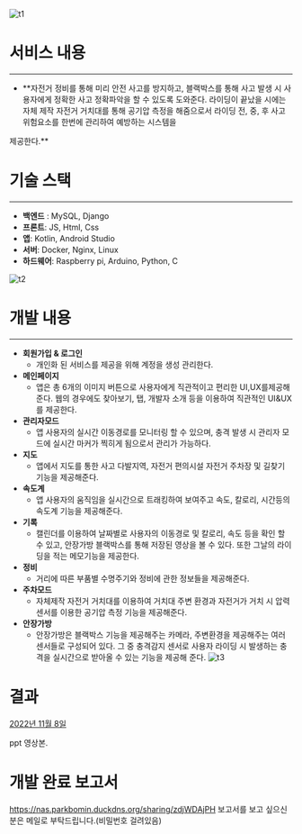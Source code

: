![t1](https://github.com/KangminNa/CBC_MAIN2-main/assets/139530542/0f9e2974-ccd9-4f0d-bdb1-bc066a02e89f)

# 서비스 내용

---

- **자전거 정비를 통해 미리 안전 사고를 방지하고, 블랙박스를 통해 사고 발생 시 사용자에게 정확한 사고 정확파악을 할 수 있도록 도와준다. 라이딩이 끝났을 시에는 자체 제작 자전거 거치대를 통해 공기압 측정을 해줌으로서 라이딩 전, 중, 후 사고 위험요소를 한번에 관리하여 예방하는 시스템을

제공한다.**

# 기술 스택

---

- **백엔드** : MySQL, Django
- **프론트**: JS, Html, Css
- **앱**: Kotlin, Android Studio
- **서버**: Docker, Nginx, Linux
- **하드웨어**: Raspberry pi, Arduino, Python, C


![t2](https://github.com/KangminNa/CBC_MAIN2-main/assets/139530542/7f2c484a-d6a8-4983-b9d1-74fc54734620)


# 개발 내용

---

- **회원가입 & 로그인**
    - 개인화 된 서비스를 제공을 위해 계정을 생성 관리한다.
- **메인페이지**
    - 앱은 총 6개의 이미지 버튼으로 사용자에게 직관적이고 편리한 UI,UX를제공해준다. 웹의 경우에도 찾아보기, 탭, 개발자 소개 등을 이용하여 직관적인 UI&UX를 제공한다.
- **관리자모드**
    - 앱 사용자의 실시간 이동경로를 모니터링 할 수 있으며, 충격 발생 시 관리자 모드에 실시간 마커가 찍히게 됨으로서 관리가 가능하다.
- **지도**
    - 앱에서 지도를 통한 사고 다발지역, 자전거 편의시설 자전거 주차장 및 길찾기 기능을 제공해준다.
- **속도계**
    - 앱 사용자의 움직임을 실시간으로 트래킹하여 보여주고 속도, 칼로리, 시간등의 속도계 기능을 제공해준다.
- **기록**
    - 캘린더를 이용하여 날짜별로 사용자의 이동경로 및 칼로리, 속도 등을 확인 할 수 있고, 안장가방 블랙박스를 통해 저장된 영상을 볼 수 있다. 또한 그날의 라이딩을 적는 메모기능을 제공한다.
- **정비**
    - 거리에 따른 부품별 수명주기와 정비에 관한 정보들을 제공해준다.
- **주차모드**
    - 자체제작 자전거 거치대를 이용하여 거치대 주변 환경과 자전거가 거치 시 압력센서를 이용한 공기압 측정 기능을 제공해준다.
- **안장가방**
    - 안장가방은 블랙박스 기능을 제공해주는 카메라, 주변환경을 제공해주는 여러 센서들로 구성되어 있다. 그 중 충격감지 센서로 사용자 라이딩 시 발생하는 충격을 실시간으로 받아올 수 있는 기능을 제공해 준다.
![t3](https://github.com/KangminNa/CBC_MAIN2-main/assets/139530542/1f73d99b-861b-41ca-b94e-a5cb0ab539aa)

# 결과

[2022년 11월 8일](https://youtu.be/BT8DvqUrmxc)

ppt 영상본.

# 개발 완료 보고서
https://nas.parkbomin.duckdns.org/sharing/zdjWDAjPH
보고서를 보고 싶으신 분은 메일로 부탁드립니다.(비밀번호 걸려있음)
